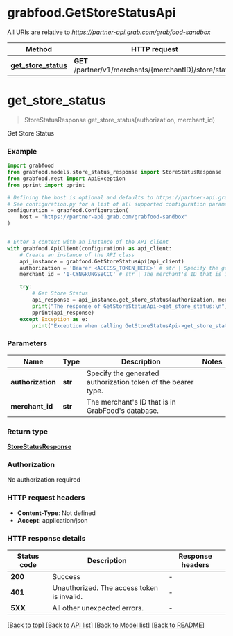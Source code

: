 # grabfood.GetStoreStatusApi

All URIs are relative to *https://partner-api.grab.com/grabfood-sandbox*

Method | HTTP request | Description
------------- | ------------- | -------------
[**get_store_status**](GetStoreStatusApi.md#get_store_status) | **GET** /partner/v1/merchants/{merchantID}/store/status | Get Store Status


# **get_store_status**
> StoreStatusResponse get_store_status(authorization, merchant_id)

Get Store Status

### Example


```python
import grabfood
from grabfood.models.store_status_response import StoreStatusResponse
from grabfood.rest import ApiException
from pprint import pprint

# Defining the host is optional and defaults to https://partner-api.grab.com/grabfood-sandbox
# See configuration.py for a list of all supported configuration parameters.
configuration = grabfood.Configuration(
    host = "https://partner-api.grab.com/grabfood-sandbox"
)


# Enter a context with an instance of the API client
with grabfood.ApiClient(configuration) as api_client:
    # Create an instance of the API class
    api_instance = grabfood.GetStoreStatusApi(api_client)
    authorization = 'Bearer <ACCESS_TOKEN_HERE>' # str | Specify the generated authorization token of the bearer type.
    merchant_id = '1-CYNGRUNGSBCCC' # str | The merchant's ID that is in GrabFood's database.

    try:
        # Get Store Status
        api_response = api_instance.get_store_status(authorization, merchant_id)
        print("The response of GetStoreStatusApi->get_store_status:\n")
        pprint(api_response)
    except Exception as e:
        print("Exception when calling GetStoreStatusApi->get_store_status: %s\n" % e)
```



### Parameters


Name | Type | Description  | Notes
------------- | ------------- | ------------- | -------------
 **authorization** | **str**| Specify the generated authorization token of the bearer type. | 
 **merchant_id** | **str**| The merchant&#39;s ID that is in GrabFood&#39;s database. | 

### Return type

[**StoreStatusResponse**](StoreStatusResponse.md)

### Authorization

No authorization required

### HTTP request headers

 - **Content-Type**: Not defined
 - **Accept**: application/json

### HTTP response details

| Status code | Description | Response headers |
|-------------|-------------|------------------|
**200** | Success |  -  |
**401** | Unauthorized. The access token is invalid. |  -  |
**5XX** | All other unexpected errors. |  -  |

[[Back to top]](#) [[Back to API list]](../README.md#documentation-for-api-endpoints) [[Back to Model list]](../README.md#documentation-for-models) [[Back to README]](../README.md)


